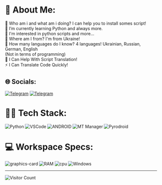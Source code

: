 # 💫 About Me:
🔭 Who am i and what am i doing? I can help you to install somes script!<br> 🌱 I’m currently learning Python and always more.<br>👀 I'm interested in python scripts and more...<br>🏴 Where am I from? I'm from Ukraine!<br>💬 How many languages do I know? 4 languages! Ukrainian, Russian, German, English<br>
(Not in terms of programming)<br>🤝 I Can Help With Script Translation!<br>⚡ I Can Translate Code Quickly!


## 🌐 Socials:
[![Telegram](https://img.shields.io/badge/Telegram_News-red?color=white&logo=telegram&logoColor=blue)](https://t.me/FORSIZEROUA_GITHUB)
[![Telegram](https://img.shields.io/badge/Telegram_Help_User-red?color=white&logo=telegram&logoColor=blue)](https://t.me/FORSIZERO)

# 👨‍💻 Tech Stack:
![Python](https://img.shields.io/badge/python-3670A0?style=for-the-badge&logo=python&logoColor=ffdd54) ![VSCode](https://img.shields.io/badge/Visual--Studio--Code-007ACC?style=for-the-badge&logo=visual-studio-code&logoColor=white) ![ANDROID](https://img.shields.io/badge/android-%2320232a.svg?style=for-the-badge&logo=android&logoColor=%a4c639) ![MT Manager](https://img.shields.io/badge/MT-Manager-red?style=for-the-badge&logoColor=a4c639) ![Pyrodroid](https://img.shields.io/badge/Pyrodroid-3670A0?style=for-the-badge&logo=Pyrodroid&logoColor=ffdd54) 

# 💻 Workspace Specs:
![graphics-card](https://img.shields.io/badge/Intel(R)_HD_Graphics_520-0071C5?style=for-the-badge&logo=intel&logoColor=white)
![RAM](https://img.shields.io/badge/8GB-76B900?style=for-the-badge&logo=RAM&logoColor=white)
![cpu](https://img.shields.io/badge/Intel(R)_Core_i5_6500U-0071C5?style=for-the-badge&logo=intel&logoColor=white)
![Windows](https://img.shields.io/badge/Windows_11-0078D6?style=for-the-badge&logo=windows&logoColor=white)


---
![Visitor Count](https://komarev.com/ghpvc/?username=FORSIZEROUA&color=red)
